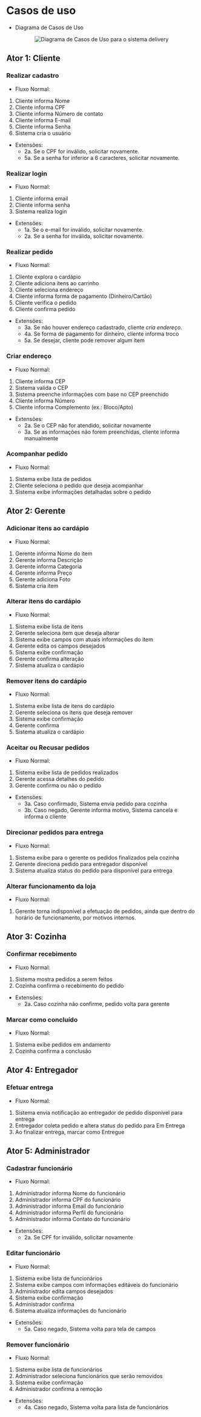 
# Casos de uso

- Diagrama de Casos de Uso

<div align="center">
  
![Diagrama de Casos de Uso para o sistema delivery](https://github.com/yantvrs/Projeto_Delivery/blob/main/images/UseCaseDiagram%20-%20Delivery.png)

</div>




## Ator 1: Cliente

### Realizar cadastro
- Fluxo Normal:
1. Cliente informa Nome
2. Cliente informa CPF
3. Cliente informa Número de contato
4. Cliente informa E-mail
5. Cliente informa Senha
6. Sistema cria o usuário
- Extensões:
  - 2a. Se o CPF for inválido, solicitar novamente.
  - 5a. Se a senha for inferior a 6 caracteres, solicitar novamente.

### Realizar login
- Fluxo Normal:
1. Cliente informa email
2. Cliente informa senha
3. Sistema realiza login
- Extensões:
  - 1a. Se o e-mail for inválido, solicitar novamente.
  - 2a. Se a senha for inválida, solicitar novamente.

### Realizar pedido
- Fluxo Normal:
1. Cliente explora o cardápio
2. Cliente adiciona itens ao carrinho
3. Cliente seleciona endereço
4. Cliente informa forma de pagamento (Dinheiro/Cartão)
5. Cliente verifica o pedido
6. Cliente confirma pedido
- Extensões:
  - 3a. Se não houver endereço cadastrado, cliente _cria endereço_.
  - 4a. Se forma de pagamento for dinheiro, cliente informa troco
  - 5a. Se desejar, cliente pode remover algum item

### Criar endereço
- Fluxo Normal:
1. Cliente informa CEP
2. Sistema valida o CEP
3. Sistema preenche informações com base no CEP preenchido
4. Cliente informa Número
5. Cliente informa Complemento (ex.: Bloco/Apto)
- Extensões:
  - 2a. Se o CEP não for atendido, solicitar novamente
  - 3a. Se as informações não forem preenchidas, cliente informa manualmente

### Acompanhar pedido
- Fluxo Normal:
1. Sistema exibe lista de pedidos
2. Cliente seleciona o pedido que deseja acompanhar
3. Sistema exibe informações detalhadas sobre o pedido

## Ator 2: Gerente

### Adicionar itens ao cardápio
- Fluxo Normal:
1. Gerente informa Nome do item
2. Gerente informa Descrição
3. Gerente informa Categoria
4. Gerente informa Preço
5. Gerente adiciona Foto
6. Sistema cria item

### Alterar itens do cardápio
- Fluxo Normal:
1. Sistema exibe lista de itens
2. Gerente seleciona item que deseja alterar
3. Sistema exibe campos com atuais informações do item
4. Gerente edita os campos desejados
5. Sistema exibe confirmação
6. Gerente confirma alteração
7. Sistema atualiza o cardápio

### Remover itens do cardápio
- Fluxo Normal:
1. Sistema exibe lista de itens do cardápio
2. Gerente seleciona os itens que deseja remover
3. Sistema exibe confirmação
4. Gerente confirma
5. Sistema atualiza o cardápio

### Aceitar ou Recusar pedidos
- Fluxo Normal:
1. Sistema exibe lista de pedidos realizados
2. Gerente acessa detalhes do pedido
3. Gerente confirma ou não o pedido
- Extensões:
  - 3a. Caso confirmado, Sistema envia pedido para cozinha
  - 3b. Caso negado, Gerente informa motivo, Sistema cancela e informa o cliente

### Direcionar pedidos para entrega
- Fluxo Normal:
1. Sistema exibe para o gerente os pedidos finalizados pela cozinha
2. Gerente direciona pedido para entregador disponível
3. Sistema atualiza status do pedido para disponível para entrega

### Alterar funcionamento da loja
- Fluxo Normal:
1. Gerente torna indisponível a efetuação de pedidos, ainda que dentro do horário de funcionamento, por motivos internos.

## Ator 3: Cozinha

### Confirmar recebimento
- Fluxo Normal:
1. Sistema mostra pedidos a serem feitos
2. Cozinha confirma o recebimento do pedido
- Extensões:
  - 2a. Caso cozinha não confirme, pedido volta para gerente

### Marcar como concluído
- Fluxo Normal:
1. Sistema exibe pedidos em andamento
2. Cozinha confirma a conclusão

## Ator 4: Entregador

### Efetuar entrega
- Fluxo Normal:
1. Sistema envia notificação ao entregador de pedido disponível para entrega
2. Entregador coleta pedido e altera status do pedido para Em Entrega
3. Ao finalizar entrega, marcar como Entregue

## Ator 5: Administrador

### Cadastrar funcionário
- Fluxo Normal:
1. Administrador informa Nome do funcionário
2. Administrador informa CPF do funcionário
3. Administrador informa Email do funcionário
4. Administrador informa Perfil do funcionário
5. Administrador informa Contato do funcionário
- Extensões:
  - 2a. Se CPF for inválido, solicitar novamente

### Editar funcionário
- Fluxo Normal:
1. Sistema exibe lista de funcionários
2. Sistema exibe campos com informações editáveis do funcionário
3. Administrador edita campos desejados
4. Sistema exibe confirmação
5. Administrador confirma
6. Sistema atualiza informações do funcionário
- Extensões:
  - 5a. Caso negado, Sistema volta para tela de campos

### Remover funcionário
- Fluxo Normal:
1. Sistema exibe lista de funcionários
2. Administrador seleciona funcionários que serão removidos
3. Sistema exibe confirmação
4. Administrador confirma a remoção
- Extensões:
  - 4a. Caso negado, Sistema volta para lista de funcionários
